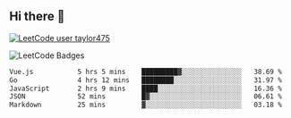 ## Hi there 👋

[![LeetCode user taylor475](https://img.shields.io/badge/dynamic/json?style=for-the-badge&labelColor=black&color=%23ffa116&label=Solved&query=solvedOverTotal&url=https%3A%2F%2Fleetcode-badge.vercel.app%2Fapi%2Fusers%2Ftaylor475&logo=leetcode&logoColor=yellow)](https://leetcode.com/taylor475/)

<img src="https://leetcode-badge-showcase.vercel.app/api?username=taylor475" alt="LeetCode Badges" />

<!--START_SECTION:waka-->

```txt
Vue.js           5 hrs 5 mins    █████████▓░░░░░░░░░░░░░░░   38.69 %
Go               4 hrs 12 mins   ████████░░░░░░░░░░░░░░░░░   31.97 %
JavaScript       2 hrs 9 mins    ████░░░░░░░░░░░░░░░░░░░░░   16.36 %
JSON             52 mins         █▓░░░░░░░░░░░░░░░░░░░░░░░   06.61 %
Markdown         25 mins         ▓░░░░░░░░░░░░░░░░░░░░░░░░   03.18 %
```

<!--END_SECTION:waka-->

<!--
**taylor475/taylor475** is a _special_ repository because its `README.md` (this file) appears on your GitHub profile.
